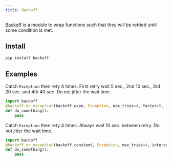 ```yaml
---
title: Backoff
---
```


[Backoff](https://github.com/litl/backoff) is a module to wrap functions such that
they will be retried until some condition is met.

## Install
```bash
pip install backoff
```

## Examples
Catch `Exception` then rety 4 times. First retry wait 5 sec., 2nd 10 sec., 3rd 20 sec. and 4th 40 sec.
Do not jitter the wait time.
```python
import backoff
@backoff.on_exception(backoff.expo, Exception, max_tries=4, factor=5, jitter=None)
def do_something():
    pass
```

Catch `Exception` then rety 4 times. Always wait 10 sec. between retry.
Do not jitter the wait time.
```python
import backoff
@backoff.on_exception(backoff.constant, Exception, max_tries=4, interval=10, jitter=None)
def do_something():
    pass
```
